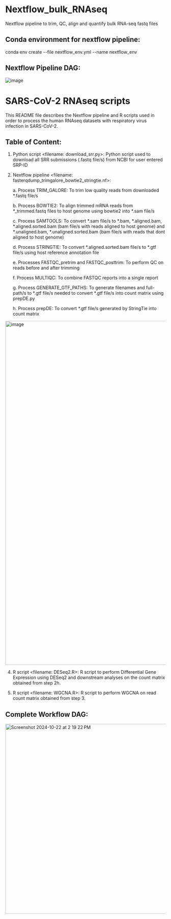 # Nextflow_bulk_RNAseq
Nextflow pipeline to trim, QC, align and quantify bulk RNA-seq fastq files

## Conda environment for nextflow pipeline:
conda env create --file nextflow_env.yml --name nextflow_env

## Nextflow Pipeline DAG:
![image](https://github.com/user-attachments/assets/7a29336a-3cc9-4cb3-88b4-fd50bd70bd49)


# SARS-CoV-2 RNAseq scripts
This README file describes the Nextflow pipeline and R scripts used in order to process the human RNAseq datasets with respiratory virus infection in SARS-CoV-2.

## Table of Content:

1. Python script <filename: download_srr.py>: Python script used to download all SRR submissions (.fastq file/s) from NCBI for user entered SRP-ID

2. Nextflow pipeline <filename: fasterqdump_trimgalore_bowtie2_stringtie.nf>: 

      a. Process TRIM_GALORE: To trim low quality reads from downloaded *.fastq file/s

      b. Process BOWTIE2: To align trimmed mRNA reads from *_trimmed.fastq files to host genome using bowtie2 into *.sam file/s

      c. Process SAMTOOLS: To convert *.sam file/s to *.bam, *.aligned.bam, *.aligned.sorted.bam (bam file/s with reads aligned to host genome) and *.unaligned.bam, *.unaligned.sorted.bam (bam file/s with reads that dont aligned to host genome)

      d. Process STRINGTIE: To convert *.aligned.sorted.bam file/s to *.gtf file/s using host reference annotation file

      e. Processes FASTQC_pretrim and FASTQC_posttrim: To perform QC on reads before and after trimming

      f. Process MULTIQC: To combine FASTQC reports into a single report

      g. Process GENERATE_GTF_PATHS: To generate filenames and full-path/s to *.gtf file/s needed to convert *.gtf file/s into count matrix using prepDE.py

      h. Process prepDE: To convert *.gtf file/s generated by StringTie into count matrix
   
<img width="1077" alt="image" src="https://github.com/user-attachments/assets/741282f3-6864-4e46-9ebe-b50d4e1cdf5c">

4. R script <filename: DESeq2.R>: R script to perform Differential Gene Expression using DESeq2 and downstream analyses on the count matrix obtained from step 2h.

5. R script <filename: WGCNA.R>: R script to perform WGCNA on read count matrix obtained from step 3.



## Complete Workflow DAG:

<img width="595" alt="Screenshot 2024-10-22 at 2 19 22 PM" src="https://github.com/user-attachments/assets/8097ef97-5045-4bdd-aa11-4928bd4ec19c">


